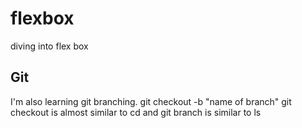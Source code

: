 # flexbox

diving into flex box

## Git

I'm also learning git branching. git checkout -b "name of branch" git checkout is almost similar to cd  and git branch is similar to ls
